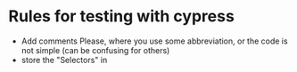 # Rules for testing with cypress

- Add comments Please, where you use some abbreviation, or the code is not simple (can be confusing for others)
- store the "Selectors" in
